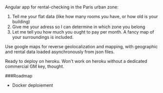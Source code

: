 Angular app for rental-checking in the Paris urban zone:

1. Tell me your flat data (like how many rooms you have, or how old is your building)
2. Give me your adress so I can determine in which zone you belong
3. Let me tell you how much you ought to pay per month. A fancy map of your surroundings is included.

Use google maps for reverse geolocalization and mapping, with geographic and rental data loaded asynchronously from json files.

Ready to deploy on heroku. Won't work on heroku without a dedicated commercial GM key, thought.

###Roadmap
- Docker deploiement

